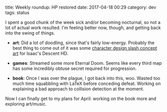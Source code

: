 title: Weekly roundup: HP restored
date: 2017-04-18 00:29
category: dev
tags: status

I spent a good chunk of the week sick and/or becoming nocturnal, so not a lot of actual work resulted.  I'm feeling better now, though, and getting back into the swing of things.

- **art**: Did a lot of doodling, since that's fairly low-energy.  Probably the best thing to come out of it was some [character design slash concept art](https://twitter.com/eevee/status/853495588033253376) for Isaac's Descent HD.

- **games**: Streamed some more Eternal Doom.  Seems like every third map has some incredibly obtuse secret required for progression.

- **book**: Once I was over the plague, I got back into this, woo.  Wasted too much time squabbling with LaTeX before conceding defeat.  Working on explaining a bad approach to collision detection at the moment.

Now I can finally get to my plans for April: working on the book more and exploring art/music.
